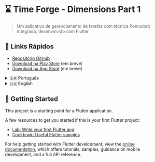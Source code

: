 # ⌛ Time Forge - Dimensions Part 1

> Um aplicativo de gerenciamento de tarefas com técnica Pomodoro integrada, desenvolvido com Flutter.

## 🔗 Links Rápidos
- [Repositório GitHub](https://github.com/ricardo-camilo-programador-frontend-web)
- [Download na Play Store](#) (em breve)
- [Download na App Store](#) (em breve)

<details>
<summary>🇧🇷 Português</summary>

## 🎯 Visão Geral do Projeto
Um aplicativo Flutter que combina gerenciamento de tarefas com a técnica Pomodoro, ajudando os usuários a acompanhar o tempo gasto em cada tarefa enquanto mantêm o foco e a produtividade.


### 🚀 Funcionalidades Planejadas

<details>
<summary>Fase 1: Fundação - Em desenvolvimento</summary>

- [ ] Gerenciamento de Tarefas
  - [ ] Operações CRUD para tarefas
  - [ ] Categorias de tarefas
  - [ ] Níveis de prioridade
  - [ ] Acompanhamento do status das tarefas
- [ ] Temporizador Pomodoro
  - [ ] Ciclos de 25/5 minutos
  - [ ] Configurações personalizadas de tempo
  - [ ] Notificações de pausa
  - [ ] Temporizador em segundo plano

</details>

<details>
<summary>Fase 2: Persistência e Estado - Planejado</summary>

- [ ] Armazenamento Local de Dados
  - [ ] Implementação do Hive
  - [ ] Configuração do banco de dados Floor
  - [ ] Histórico de tarefas
  - [ ] Estatísticas de controle de tempo
- [ ] Gerenciamento de Estado
  - [ ] Implementação do Provider
  - [ ] Manipulação de estados complexos
  - [ ] Otimização de desempenho

</details>

<details>
<summary>Fase 3: API e Recursos Avançados - Planejado</summary>

- [ ] Integração com Backend
  - [ ] Consumo de API RESTful
  - [ ] Autenticação de usuário
  - [ ] Sincronização de dados
  - [ ] Backup na nuvem
- [ ] Recursos Avançados
  - [ ] Análise de tarefas
  - [ ] Relatórios de progresso
  - [ ] Insights de tempo
  - [ ] Funcionalidade de exportação

</details>

## 🛠️ Stack Tecnológica
- Flutter - Framework de UI
- Provider - Gerenciamento de Estado
- Hive - Armazenamento Local
- Floor - Banco de Dados SQLite
- Pacote HTTP - Integração com API
- GetX - Injeção de Dependência
- MVVM - Padrão de Arquitetura

## 📚 Foco de Aprendizado
- Princípios de Arquitetura Limpa
- Padrões de Gerenciamento de Estado
- Persistência local de dados
- Integração com API
- Melhores práticas de UI/UX
- Estratégias de teste

## 📄 License
MIT © Ricardo Camilo
---

<p align="center">
Feito com ☕ por <a href="https://github.com/ricardo-camilo-programador-frontend-web">Ricardo Camilo</a>
</p>
</details>

<details>
<summary>🇺🇸 English</summary>

## 🎯 Project Overview
A Flutter application that combines task management with the Pomodoro technique, helping users track time spent on each task while maintaining focus and productivity.

### 🚀 Planned Features

<details>
<summary>Phase 1: Foundation - In development</summary>

- [ ] Task Management
  - [ ] CRUD operations for tasks
  - [ ] Task categories
  - [ ] Priority levels
  - [ ] Task status tracking
- [ ] Pomodoro Timer
  - [ ] 25/5 minute cycles
  - [ ] Custom time settings
  - [ ] Break notifications
  - [ ] Background timer

</details>

<details>
<summary>Phase 2: Persistence and State - Planned</summary>

- [ ] Local Data Storage
  - [ ] Hive implementation
  - [ ] Floor database setup
  - [ ] Task history
  - [ ] Time tracking statistics
- [ ] State Management
  - [ ] Provider implementation
  - [ ] Complex state handling
  - [ ] Performance optimization

</details>

<details>
<summary>Phase 3: API and Advanced Features - Planned</summary>

- [ ] Backend Integration
  - [ ] RESTful API consumption
  - [ ] User authentication
  - [ ] Data synchronization
  - [ ] Cloud backup
- [ ] Advanced Features
  - [ ] Task analytics
  - [ ] Progress reports
  - [ ] Time insights
  - [ ] Export functionality

</details>

## 🛠️ Tech Stack
- Flutter - UI Framework
- Provider - State Management
- Hive - Local Storage
- Floor - SQLite Database
- HTTP package - API Integration
- GetX - Dependency Injection
- MVVM - Architecture Pattern

## 📚 Learning Focus
- Clean Architecture principles
- State Management patterns
- Local data persistence
- API integration
- UI/UX best practices
- Testing strategies

## 📄 License
MIT © Ricardo Camilo
---

<p align="center">
Made with ☕ by <a href="https://github.com/ricardo-camilo-programador-frontend-web">Ricardo Camilo</a>
</p>
</details>


## 🚀 Getting Started

This project is a starting point for a Flutter application.

A few resources to get you started if this is your first Flutter project:


- [Lab: Write your first Flutter app](https://docs.flutter.dev/get-started/codelab)
- [Cookbook: Useful Flutter samples](https://docs.flutter.dev/cookbook)

For help getting started with Flutter development, view the
[online documentation](https://docs.flutter.dev/), which offers tutorials,
samples, guidance on mobile development, and a full API reference.
